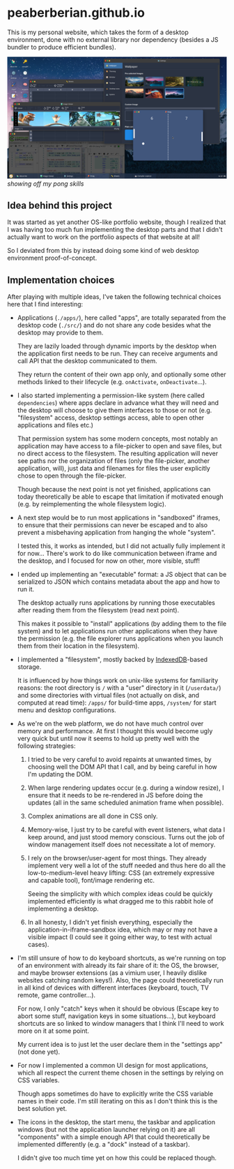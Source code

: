 # peaberberian.github.io

This is my personal website, which takes the form of a desktop environment,
done with no external library nor dependency (besides a JS bundler to produce
efficient bundles).

![screenshot of this desktop](./screenshot.png)
_showing off my pong skills_

## Idea behind this project

It was started as yet another OS-like portfolio website, though I realized that
I was having too much fun implementing the desktop parts and that I didn't
actually want to work on the portfolio aspects of that website at all!

So I deviated from this by instead doing some kind of web desktop environment
proof-of-concept.

## Implementation choices

After playing with multiple ideas, I've taken the following technical choices
here that I find interesting:

- Applications (`./apps/`), here called "apps", are totally separated from the
  desktop code (`./src/`) and do not share any code besides what the desktop
  may provide to them.

  They are lazily loaded through dynamic imports by the desktop when the
  application first needs to be run. They can receive arguments and call API
  that the desktop communicated to them.

  They return the content of their own app only, and optionally some other
  methods linked to their lifecycle (e.g. `onActivate`, `onDeactivate`...).

- I also started implementing a permission-like system (here called
  `dependencies`) where apps declare in advance what they will need and the
  desktop will choose to give them interfaces to those or not (e.g. "filesystem"
  access, desktop settings access, able to open other applications and files
  etc.)

  That permission system has some modern concepts, most notably an application
  may have access to a file-picker to open and save files, but no direct access
  to the filesystem.
  The resulting application will never see paths nor the organization of files
  (only the file-picker, another application, will), just data and filenames for
  files the user explicitly chose to open through the file-picker.

  Though because the next point is not yet finished, applications can today
  theoretically be able to escape that limitation if motivated enough (e.g.
  by reimplementing the whole filesystem logic).

- A next step would be to run most applications in "sandboxed" iframes, to
  ensure that their permissions can never be escaped and to also prevent a
  misbehaving application from hanging the whole "system".

  I tested this, it works as intended, but I did not actually fully implement it
  for now... There's work to do like communication between iframe and the
  desktop, and I focused for now on other, more visible, stuff!

- I ended up implementing an "executable" format: a JS object that can be
  serialized to JSON which contains metadata about the app and how to run it.

  The desktop actually runs applications by running those executables after
  reading them from the filesystem (read next point).

  This makes it possible to "install" applications (by adding them to the
  file system) and to let applications run other applications when they
  have the permission (e.g. the file explorer runs applications when you
  launch them from their location in the filesystem).

- I implemented a "filesystem", mostly backed by [IndexedDB](https://developer.mozilla.org/en-US/docs/Web/API/IndexedDB_API)-based
  storage.

  It is influenced by how things work on unix-like systems for familiarity
  reasons: the root directory is `/` with a "user" directory in it
  (`/userdata/`) and some directories with virtual files (not actually on
  disk, and computed at read time): `/apps/` for build-time apps, `/system/`
  for start menu and desktop configurations.

- As we're on the web platform, we do not have much control over memory and
  performance. At first I thought this would become ugly very quick but until
  now it seems to hold up pretty well with the following strategies:

  1. I tried to be very careful to avoid repaints at unwanted times, by
     choosing well the DOM API that I call, and by being careful in how I'm
     updating the DOM.

  2. When large rendering updates occur (e.g. during a window resize), I ensure
     that it needs to be re-rendered in JS before doing the updates (all in the
     same scheduled animation frame when possible).

  3. Complex animations are all done in CSS only.

  4. Memory-wise, I just try to be careful with event listeners, what data
     I keep around, and just stood memory conscious. Turns out the job
     of window management itself does not necessitate a lot of memory.

  5. I rely on the browser/user-agent for most things. They already implement
     very well a lot of the stuff needed and thus here do all the
     low-to-medium-level heavy lifting: CSS (an extremely expressive and capable
     tool), font/image rendering etc.

     Seeing the simplicity with which complex ideas could be quickly implemented
     efficiently is what dragged me to this rabbit hole of implementing a desktop.

  6. In all honesty, I didn't yet finish everything, especially the
     application-in-iframe-sandbox idea, which may or may not have a visible
     impact (I could see it going either way, to test with actual cases).

- I'm still unsure of how to do keyboard shortcuts, as we're running on top of an
  environment with already its fair share of it: the OS, the browser, and
  maybe browser extensions (as a vimium user, I heavily dislike websites catching
  random keys!). Also, the page could theoretically run in all kind of devices
  with different interfaces (keyboard, touch, TV remote, game controller...).

  For now, I only "catch" keys when it should be obvious (Escape key to abort
  some stuff, navigation keys in some situations...), but keyboard shortcuts are
  so linked to window managers that I think I'll need to work more on it at
  some point.

  My current idea is to just let the user declare them in the "settings app"
  (not done yet).

- For now I implemented a common UI design for most applications, which all
  respect the current theme chosen in the settings by relying on CSS variables.

  Though apps sometimes do have to explicitly write the CSS variable names in
  their code. I'm still iterating on this as I don't think this is the best
  solution yet.

- The icons in the desktop, the start menu, the taskbar and application windows
  (but not the application launcher relying on it) are all "components" with a
  simple enough API that could theoretically be implemented differently (e.g. a
  "dock" instead of a taskbar).

  I didn't give too much time yet on how this could be replaced though.
